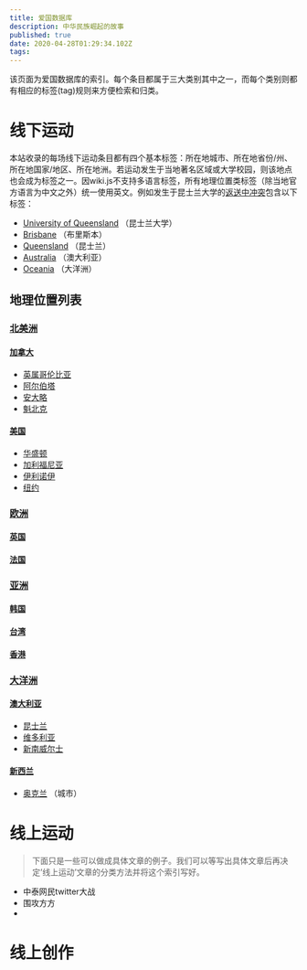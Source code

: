 ```yaml
---
title: 爱国数据库
description: 中华民族崛起的故事
published: true
date: 2020-04-28T01:29:34.102Z
tags: 
---
```


该页面为爱国数据库的索引。每个条目都属于三大类别其中之一，而每个类别则都有相应的标签(tag)规则来方便检索和归类。
<div class="c-flex home-flex">
<div>
  
# 线下运动
本站收录的每场线下运动条目都有四个基本标签：所在地城市、所在地省份/州、所在地国家/地区、所在地洲。若运动发生于当地著名区域或大学校园，则该地点也会成为标签之一。因wiki.js不支持多语言标签，所有地理位置类标签（除当地官方语言为中文之外）统一使用英文。例如发生于昆士兰大学的[返送中冲突](/nationalismdb/university-of-queensland-protests)包含以下标签：
- [University of Queensland](/t/university%20of%20queensland) （昆士兰大学）
- [Brisbane](/t/brisbane) （布里斯本）
- [Queensland](/t/queensland) （昆士兰）
- [Australia](/t/australia) （澳大利亚）
- [Oceania](/t/oceania) （大洋洲）

## 地理位置列表
### [北美洲](/t/north%20america)
#### [加拿大](/t/canada)
- [英属哥伦比亚](/t/british%20colombia)
- [阿尔伯塔](/t/alberta)
- [安大略](/t/ontario)
- [魁北克](/t/quebec)
#### [美国](/t/united%20states)
- [华盛顿](/t/washington)
- [加利福尼亚](/t/california)
- [伊利诺伊](/t/illinois)
- [纽约](/t/new%20york)
### [欧洲](/t/europe)
#### [英国](/t/united%20kingdom)
#### [法国](/t/france)
  
### [亚洲](/t/asia)
#### [韩国](/t/korea)
#### [台湾](/t/taiwan)
#### [香港](/t/hong%20kong)
  
### [大洋洲](/t/oceania)
#### [澳大利亚](/t/australia)
- [昆士兰](/t/queensland)
- [维多利亚](/t/victoria)
- [新南威尔士](/t/new%20south%20wales)
#### [新西兰](/t/new%20zealand)
- [奥克兰](/t/auckland) （城市）
  </div>
  <div>
    
    # 线上运动
    > 下面只是一些可以做成具体文章的例子。我们可以等写出具体文章后再决定’线上运动’文章的分类方法并将这个索引写好。
    
    - 中泰网民twitter大战
    - 围攻方方
    - 
    
  </div>
  <div>
    
  # 线上创作
  </div>
</div>




  